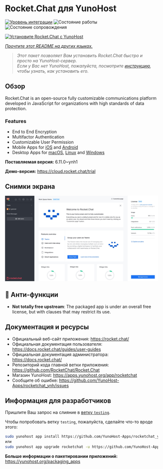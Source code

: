 <!--
Важно: этот README был автоматически сгенерирован <https://github.com/YunoHost/apps/tree/master/tools/readme_generator>
Он НЕ ДОЛЖЕН редактироваться вручную.
-->

# Rocket.Chat для YunoHost

[![Уровень интеграции](https://dash.yunohost.org/integration/rocketchat.svg)](https://ci-apps.yunohost.org/ci/apps/rocketchat/) ![Состояние работы](https://ci-apps.yunohost.org/ci/badges/rocketchat.status.svg) ![Состояние сопровождения](https://ci-apps.yunohost.org/ci/badges/rocketchat.maintain.svg)

[![Установите Rocket.Chat с YunoHost](https://install-app.yunohost.org/install-with-yunohost.svg)](https://install-app.yunohost.org/?app=rocketchat)

*[Прочтите этот README на других языках.](./ALL_README.md)*

> *Этот пакет позволяет Вам установить Rocket.Chat быстро и просто на YunoHost-сервер.*  
> *Если у Вас нет YunoHost, пожалуйста, посмотрите [инструкцию](https://yunohost.org/install), чтобы узнать, как установить его.*

## Обзор

Rocket.Chat is an open-source fully customizable communications platform developed in JavaScript for organizations with high standards of data protection.

### Features

- End to End Encryption
- Multifactor Authentication
- Customizable User Permission
- Mobile Apps for [iOS](https://apps.apple.com/app/rocket-chat/id1148741252) and [Android](https://play.google.com/store/apps/details?id=chat.rocket.android)
- Desktop Apps for [macOS](https://apps.apple.com/br/app/rocket-chat/id1086818840), [Linux](https://snapcraft.io/rocketchat-desktop) and [Windows](https://releases.rocket.chat/desktop/latest/download)

**Поставляемая версия:** 6.11.0~ynh1

**Демо-версия:** <https://cloud.rocket.chat/trial>

## Снимки экрана

![Снимок экрана Rocket.Chat](./doc/screenshots/screenshot.jpg)

## :red_circle: Анти-функции

- **Not totally free upstream**: The packaged app is under an overall free license, but with clauses that may restrict its use.

## Документация и ресурсы

- Официальный веб-сайт приложения: <https://rocket.chat/>
- Официальная документация пользователя: <https://docs.rocket.chat/guides/user-guides>
- Официальная документация администратора: <https://docs.rocket.chat/>
- Репозиторий кода главной ветки приложения: <https://github.com/RocketChat/Rocket.Chat>
- Магазин YunoHost: <https://apps.yunohost.org/app/rocketchat>
- Сообщите об ошибке: <https://github.com/YunoHost-Apps/rocketchat_ynh/issues>

## Информация для разработчиков

Пришлите Ваш запрос на слияние в [ветку `testing`](https://github.com/YunoHost-Apps/rocketchat_ynh/tree/testing).

Чтобы попробовать ветку `testing`, пожалуйста, сделайте что-то вроде этого:

```bash
sudo yunohost app install https://github.com/YunoHost-Apps/rocketchat_ynh/tree/testing --debug
или
sudo yunohost app upgrade rocketchat -u https://github.com/YunoHost-Apps/rocketchat_ynh/tree/testing --debug
```

**Больше информации о пакетировании приложений:** <https://yunohost.org/packaging_apps>
